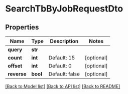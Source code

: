 # SearchTbByJobRequestDto

## Properties
Name | Type | Description | Notes
------------ | ------------- | ------------- | -------------
**query** | **str** |  | 
**count** | **int** | Default: 15 | [optional] 
**offset** | **int** | Default: 0 | [optional] 
**reverse** | **bool** | Default: false | [optional] 

[[Back to Model list]](../README.md#documentation-for-models) [[Back to API list]](../README.md#documentation-for-api-endpoints) [[Back to README]](../README.md)

